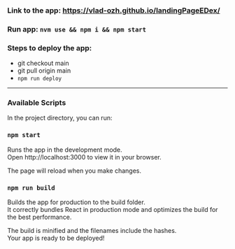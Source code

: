 
### Link to the app: https://vlad-ozh.github.io/landingPageEDex/ </br>
### Run app: `nvm use && npm i && npm start` </br>

### Steps to deploy the app: </br>
- git checkout main </br>
- git pull origin main </br>
- `npm run deploy` </br>
***
### Available Scripts </br>
In the project directory, you can run: </br>

### `npm start` </br>
Runs the app in the development mode. </br>
Open http://localhost:3000 to view it in your browser. </br>

The page will reload when you make changes. </br>

### `npm run build` </br>
Builds the app for production to the build folder. </br>
It correctly bundles React in production mode and optimizes the build for the best performance. </br>

The build is minified and the filenames include the hashes. </br>
Your app is ready to be deployed! </br>
